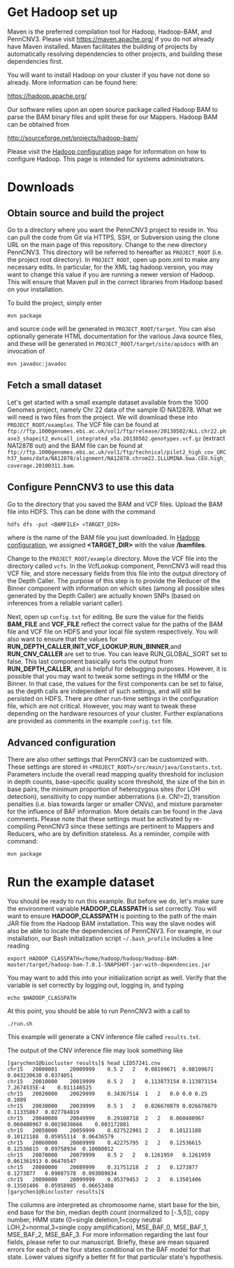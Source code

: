 # Get Hadoop set up

Maven is the preferred compilation tool for Hadoop, Hadoop-BAM, and PennCNV3. Please visit https://maven.apache.org/ if you do not already have Maven installed. Maven facilitates the building of projects by automatically resolving dependencies to other projects, and building these dependencies first.

You will want to install Hadoop on your cluster if you have not done so already. More information can be found here:

https://hadoop.apache.org/

Our software relies upon an open source package called Hadoop BAM to parse the BAM binary files and split these for our Mappers. Hadoop BAM can be obtained from

http://sourceforge.net/projects/hadoop-bam/

Please visit the [Hadoop configuration](initialization.md) page for information on how to configure Hadoop. This page is intended for systems administrators.

# Downloads
## Obtain source and build the project

Go to a directory where you want the PennCNV3 project to reside in. You can pull the code from Git via HTTPS, SSH, or Subversion using the clone URL on the main page of this repository. Change to the new directory PennCNV3. This directory will be referred to hereafter as `PROJECT_ROOT` (i.e. the project root directory). In `PROJECT_ROOT`, open up pom.xml to make any necessary edits.  In particular, for the XML tag hadoop.version, you may want to change this value if you are running a newer version of Hadoop. This will ensure that Maven pull in the correct libraries from Hadoop based on your installation.

To build the project, simply enter
```
mvn package
```
and source code will be generated in `PROJECT_ROOT/target`. You can also optionally generate HTML documentation for the various Java source files, and these will be generated in `PROJECT_ROOT/target/site/apidocs` with an invocation of 
```
mvn javadoc:javadoc
```

## Fetch a small dataset

Let's get started with a small example dataset available from the 1000 Genomes project, namely Chr 22 data of the sample ID NA12878. What we will need is two files from the project. We will download these into `PROJECT_ROOT/examples`. The VCF file can be found at `ftp://ftp.1000genomes.ebi.ac.uk/vol1/ftp/release/20130502/ALL.chr22.phase3_shapeit2_mvncall_integrated_v5a.20130502.genotypes.vcf.gz` (extract NA12878 out) and the BAM file can be found at `ftp://ftp.1000genomes.ebi.ac.uk/vol1/ftp/technical/pilot2_high_cov_GRCh37_bams/data/NA12878/alignment/NA12878.chrom22.ILLUMINA.bwa.CEU.high_coverage.20100311.bam`.

## Configure PennCNV3 to use this data

Go to the directory that you saved the BAM and VCF files. Upload the BAM file into HDFS. This can be done with the command 
```
hdfs dfs -put <BAMFILE> <TARGET_DIR>
```
where **<BAMFILE>** is the name of the BAM file you just downloaded. In [Hadoop configuration](initialization.md), we assigned **<TARGET_DIR>** with the value **/bamfiles**. 

Change to the `PROJECT_ROOT/example` directory. Move the VCF file into the directory called `vcfs`. In the VcfLookup component, PennCNV3 will read this VCF file, and store necessary fields from this file into the output directory of the Depth Caller. The purpose of this step is to provide the Reducer of the Binner component with information on which sites (among all possible sites generated by the Depth Caller) are actually known SNPs (based on inferences from a reliable variant caller).

Next, open up `config.txt` for editing. Be sure the value for the fields **BAM_FILE** and **VCF_FILE** reflect the correct value for the paths of the BAM file and VCF file on HDFS and your local file system respectively. You will also want to ensure that the values for **RUN_DEPTH_CALLER**,**INIT_VCF_LOOKUP**,**RUN_BINNER**,and **RUN_CNV_CALLER** are set to true. You can leave RUN_GLOBAL_SORT set to false. This last component basically sorts the output from **RUN_DEPTH_CALLER**, and is helpful for debugging purposes. However, it is possible that you may want to tweak some settings in the HMM or the Binner. In that case, the values for the first components can be set to false, as the depth calls are independent of such settings, and will still be persisted on HDFS. There are other run-time settings in the configuration file, which are not critical. However, you may want to tweak these depending on the hardware resources of your cluster. Further explanations are provided as comments in the example `config.txt` file.

## Advanced configuration

There are also other settings that PennCNV3 can be customized with. These settings are stored in `<PROJECT_ROOT>/src/main/java/Constants.txt`. Parameters include the overall read mapping quality threshold for inclusion in depth counts, base-specific quality score threshold, the size of the bin in base pairs, the minimum proportion of heterozygous sites (for LOH detection), sensitivity to copy number abberrations (i.e. CN!=2), transition penalties (i.e. bias towards larger or smaller CNVs), and mixture parameter for the influence of BAF information. More details can be found in the Java comments. Please note that these settings must be activated by re-compiling PennCNV3 since these settings are pertinent to Mappers and Reducers, who are by definition stateless. As a reminder, compile with command:
```
mvn package
```

# Run the example dataset

You should be ready to run this example. But before we do, let's make sure the environment variable **HADOOP_CLASSPATH** is set correctly. You will want to ensure **HADOOP_CLASSPATH** is pointing to the path of the main JAR file from the Hadoop BAM installation. This way the slave nodes will also be able to locate the dependencies of PennCNV3. For example, in our installation, our Bash initialization script `~/.bash_profile` includes a line reading
```
export HADOOP_CLASSPATH=/home/hadoop/hadoop/Hadoop-BAM-master/target/hadoop-bam-7.0.1-SNAPSHOT-jar-with-dependencies.jar
```
You may want to add this into your initialization script as well. Verify that the variable is set correctly by logging out, logging in, and typing
```
echo $HADOOP_CLASSPATH
```
At this point, you should be able to run PennCNV3 with a call to
```
./run.sh
```
This example will generate a CNV inference file called `results.txt`.

The output of the CNV inference file may look something like

```
[garychen1@biocluster results]$ head LID57241.cnv 
chr15	20000001	20009999	0.5	2	2	0.08109671	0.08109671	0.043230638	0.0374051
chr15	20010000	20019999	0.5	2	2	0.113873154	0.113873154	7.2674535E-4	0.011146525
chr15	20020000	20029999	0.34367514	1	2	0.0	0.0	0.25	0.1089
chr15	20030000	20039999	0.5	1	2	0.026670879	0.026670879	0.11335867	0.027784819
chr15	20040000	20049999	0.29108718	2	2	0.060480967	0.060480967	0.0019838666	0.003172881
chr15	20050000	20059999	0.027522981	2	2	0.10121188	0.10121188	0.05955114	0.06436579
chr15	20060000	20069999	0.42275795	2	2	0.12536615	0.12536615	0.09758934	0.10080012
chr15	20070000	20079999	0.5	2	2	0.1261959	0.1261959	0.061361913	0.06470547
chr15	20080000	20089999	0.31751218	2	2	0.1273877	0.1273877	0.09087578	0.093089834
chr15	20090000	20099999	0.05379453	2	2	0.13501406	0.13501406	0.05958985	0.06653408
[garychen1@biocluster results]$ 

```

The columns are interpreted as chromosome name, start base for the bin, end base for the bin, median depth count (normalized to [-.5,5]), copy number, HMM state (0=single deletion,1=copy neutral LOH,2=normal,3=single copy amplification), MSE_BAF_0, MSE_BAF_1, MSE_BAF_2, MSE_BAF_3. For more information regarding the last four fields, please refer to our manuscript. Briefly, these are mean squared errors for each of the four states conditional on the BAF model for that state. Lower values signify a better fit for that particular state's hypothesis.



